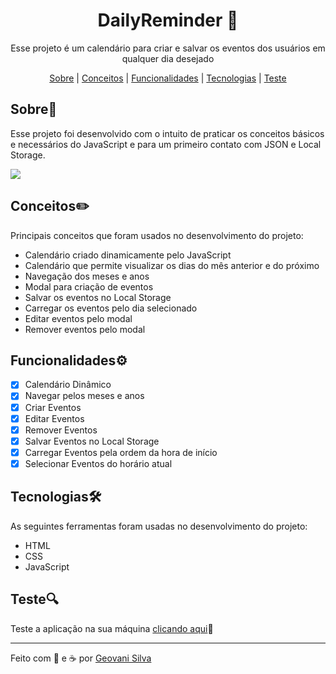 <h1 align="center">DailyReminder 📆</h1>
<p align="center">Esse projeto é um calendário para criar e salvar os eventos dos usuários em qualquer dia desejado</p>
<p align="center">
    <a href="#sobre">Sobre</a> | <a href="#conceitos">Conceitos</a> | <a href="#funcionalidades">Funcionalidades</a> | <a href="#tecnologias">Tecnologias</a> | <a href="#teste">Teste</a>
</p>

<h2 id="sobre">Sobre📖</h2>
<p>Esse projeto foi desenvolvido com o intuito de praticar os conceitos básicos e necessários do JavaScript e para um primeiro contato com JSON e Local Storage.</p>
<img src="readme.gif"></img>

<h2 id="conceitos">Conceitos✏️</h2>  
<p>Principais conceitos que foram usados no desenvolvimento do projeto:</p>
<ul>
    <li>Calendário criado dinamicamente pelo JavaScript </li>
    <li>Calendário que permite visualizar os dias do mês anterior e do próximo </li>
    <li>Navegação dos meses e anos </li>
    <li>Modal para criação de eventos </li> 
    <li>Salvar os eventos no Local Storage </li>
    <li>Carregar os eventos pelo dia selecionado </li>
    <li>Editar eventos pelo modal </li>
    <li>Remover eventos pelo modal </li>
</ul>

## Funcionalidades⚙️
 - [x] Calendário Dinâmico
 - [x] Navegar pelos meses e anos
 - [x] Criar Eventos
 - [x] Editar Eventos
 - [x] Remover Eventos
 - [x] Salvar Eventos no Local Storage
 - [x] Carregar Eventos pela ordem da hora de início
 - [x] Selecionar Eventos do horário atual

<h2 id="tecnologias">Tecnologias🛠️</h2> 
<p>As seguintes ferramentas foram usadas no desenvolvimento do projeto:</p>
<ul>
    <li>HTML</li>
    <li>CSS</li>
    <li>JavaScript</li>
</ul>

<h2 id="teste">Teste🔍</h2>
<p>Teste a aplicação na sua máquina <a href="https://dailyreminderjs.netlify.app/" target="_blank">clicando aqui</a>🚀</p>
<hr>
Feito com 💙 e ☕ por <a href="https://www.linkedin.com/in/geovani-silva-21298921b/" target="_blank">Geovani Silva</a> 
